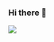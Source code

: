 ### Hi there 👋

<img src="https://github-readme-stats.vercel.app/api?username=josephkipkemoi&theme=flag_india&show_icons=true" >


<!--
**josephkipkemoi/josephkipkemoi** is a ✨ _special_ ✨ repository because its `README.md` (this file) appears on your GitHub profile.

Here are some ideas to get you started:

- 🔭 I’m currently working on ...
- 🌱 I’m currently learning ...
- 👯 I’m looking to collaborate on ...
- 🤔 I’m looking for help with ...
- 💬 Ask me about ...
- 📫 How to reach me: ...
- 😄 Pronouns: ...
- ⚡ Fun fact: ...
-->
